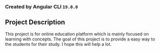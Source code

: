 ### Created by Angular CLI `19.0.0`

## Project Description
This project is for online education platform which is mainly focused on learning with concepts. The goal of this project is to provide a easy way to the students for their study. I hope this will help a lot.

